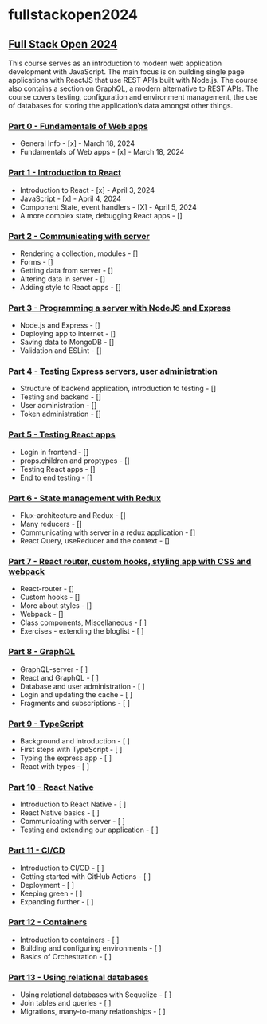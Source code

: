 # fullstackopen2024

## [Full Stack Open 2024](https://fullstackopen.com/en/)

This course serves as an introduction to modern web application development with JavaScript. The main focus is on building single page applications with ReactJS that use REST APIs built with Node.js. The course also contains a section on GraphQL, a modern alternative to REST APIs.
The course covers testing, configuration and environment management, the use of databases for storing the application’s data amongst other things.

### [Part 0 - Fundamentals of Web apps](https://fullstackopen.com/en/part0)

- General Info - [x] - March 18, 2024
- Fundamentals of Web apps - [x] - March 18, 2024

### [Part 1 - Introduction to React](https://fullstackopen.com/en/part1)

- Introduction to React - [x] - April 3, 2024
- JavaScript - [x] - April 4, 2024
- Component State, event handlers - [X] - April 5, 2024
- A more complex state, debugging React apps - []

### [Part 2 - Communicating with server](https://fullstackopen.com/en/part2)

- Rendering a collection, modules - []
- Forms - []
- Getting data from server - []
- Altering data in server - []
- Adding style to React apps - []

### [Part 3 - Programming a server with NodeJS and Express](https://fullstackopen.com/en/part3)

- Node.js and Express - []
- Deploying app to internet - []
- Saving data to MongoDB - []
- Validation and ESLint - []

### [Part 4 - Testing Express servers, user administration](https://fullstackopen.com/en/part4)

- Structure of backend application, introduction to testing - []
- Testing and backend - []
- User administration - []
- Token administration - []

### [Part 5 - Testing React apps](https://fullstackopen.com/en/part5)

- Login in frontend - []
- props.children and proptypes - []
- Testing React apps - []
- End to end testing - []

### [Part 6 - State management with Redux](https://fullstackopen.com/en/part6)

- Flux-architecture and Redux - []
- Many reducers - []
- Communicating with server in a redux application - []
- React Query, useReducer and the context - []

### [Part 7 - React router, custom hooks, styling app with CSS and webpack](https://fullstackopen.com/en/part7)

- React-router - []
- Custom hooks - []
- More about styles - []
- Webpack - []
- Class components, Miscellaneous - [ ]
- Exercises - extending the bloglist - [ ]

### [Part 8 - GraphQL](https://fullstackopen.com/en/part8)

- GraphQL-server - [ ]
- React and GraphQL - [ ]
- Database and user administration - [ ]
- Login and updating the cache - [ ]
- Fragments and subscriptions - [ ]

### [Part 9 - TypeScript](https://fullstackopen.com/en/part9)

- Background and introduction - [ ]
- First steps with TypeScript - [ ]
- Typing the express app - [ ]
- React with types - [ ]

### [Part 10 - React Native](https://fullstackopen.com/en/part10)

- Introduction to React Native - [ ]
- React Native basics - [ ]
- Communicating with server - [ ]
- Testing and extending our application - [ ]

### [Part 11 - CI/CD](https://fullstackopen.com/en/part11)

- Introduction to CI/CD - [ ]
- Getting started with GitHub Actions - [ ]
- Deployment - [ ]
- Keeping green - [ ]
- Expanding further - [ ]

### [Part 12 - Containers](https://fullstackopen.com/en/part12)

- Introduction to containers - [ ]
- Building and configuring environments - [ ]
- Basics of Orchestration - [ ]

### [Part 13 - Using relational databases](https://fullstackopen.com/en/part13)

- Using relational databases with Sequelize - [ ]
- Join tables and queries - [ ]
- Migrations, many-to-many relationships - [ ]

